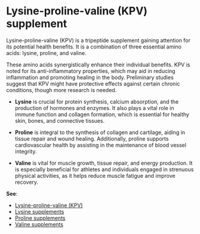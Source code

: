 <!--
source: GPT-4o
abbr: KPV
aka: KPV tripeptide
tags: lysine proline valine peptides supplements
-->

# Lysine-proline-valine (KPV) supplement

Lysine-proline-valine (KPV) is a tripeptide supplement gaining attention for its potential health benefits. It is a combination of three essential amino acids: lysine, proline, and valine.

These amino acids synergistically enhance their individual benefits. KPV is noted for its anti-inflammatory properties, which may aid in reducing inflammation and promoting healing in the body. Preliminary studies suggest that KPV might have protective effects against certain chronic conditions, though more research is needed.

* **Lysine** is crucial for protein synthesis, calcium absorption, and the production of hormones and enzymes. It also plays a vital role in immune function and collagen formation, which is essential for healthy skin, bones, and connective tissues.

* **Proline** is integral to the synthesis of collagen and cartilage, aiding in tissue repair and wound healing. Additionally, proline supports cardiovascular health by assisting in the maintenance of blood vessel integrity.

* **Valine** is vital for muscle growth, tissue repair, and energy production. It is especially beneficial for athletes and individuals engaged in strenuous physical activities, as it helps reduce muscle fatigue and improve recovery.

**See**:

* [Lysine-proline-valine (KPV)](../lysine-proline-valine/)
* [Lysine supplements](../lysine-supplements/)
* [Proline supplements](../proline-supplements/)
* [Valine supplements](../valine-supplements/)
 